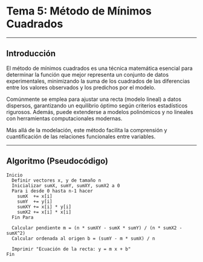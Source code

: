 
#   Tema 5: Método de Mínimos Cuadrados

---

##  Introducción

El método de mínimos cuadrados es una técnica matemática esencial para determinar la función que mejor representa un conjunto de datos experimentales, minimizando la suma de los cuadrados de las diferencias entre los valores observados y los predichos por el modelo.

Comúnmente se emplea para ajustar una recta (modelo lineal) a datos dispersos, garantizando un equilibrio óptimo según criterios estadísticos rigurosos. Además, puede extenderse a modelos polinómicos y no lineales con herramientas computacionales modernas.

Más allá de la modelación, este método facilita la comprensión y cuantificación de las relaciones funcionales entre variables.

---


##  Algoritmo (Pseudocódigo)

```plaintext
Inicio
  Definir vectores x, y de tamaño n
  Inicializar sumX, sumY, sumXY, sumX2 a 0
  Para i desde 0 hasta n-1 hacer
    sumX  += x[i]
    sumY  += y[i]
    sumXY += x[i] * y[i]
    sumX2 += x[i] * x[i]
  Fin Para

  Calcular pendiente m = (n * sumXY - sumX * sumY) / (n * sumX2 - sumX^2)
  Calcular ordenada al origen b = (sumY - m * sumX) / n

  Imprimir "Ecuación de la recta: y = m x + b"
Fin
```
